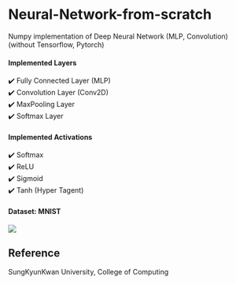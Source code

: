 # Neural-Network-from-scratch
Numpy implementation of Deep Neural Network (MLP, Convolution) (without Tensorflow, Pytorch) <br>
#### Implemented Layers
✔️ Fully Connected Layer (MLP) <br>
✔️ Convolution Layer (Conv2D) <br>
✔️ MaxPooling Layer <br>
✔️ Softmax Layer <br>

#### Implemented Activations
✔️ Softmax <br>
✔️ ReLU <br>
✔️ Sigmoid <br>
✔️ Tanh (Hyper Tagent) <br>

#### Dataset: MNIST
<img src="https://3954911119-files.gitbook.io/~/files/v0/b/gitbook-legacy-files/o/assets%2F-LbBOSivlH5hwcpk3QX6%2F-LbhL_FaY3MddySqIHac%2F-LbhM4AcyBV0K9EJAxs4%2F51301.png?alt=media&token=fffa2e0c-25de-4e2f-b300-5a0b84bcb0da">

## Reference
SungKyunKwan University, College of Computing
